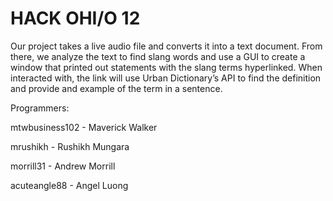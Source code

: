 # HACK OHI/O 12

Our project takes a live audio file and converts it into a text document. From there, we analyze the text to find slang words and use a GUI to create a window that printed out statements with the slang terms hyperlinked. When interacted with, the link will use Urban Dictionary’s API to find the definition and provide and example of the term in a sentence.

Programmers:

mtwbusiness102 - Maverick Walker

mrushikh - Rushikh Mungara

morrill31 - Andrew Morrill

acuteangle88 - Angel Luong
